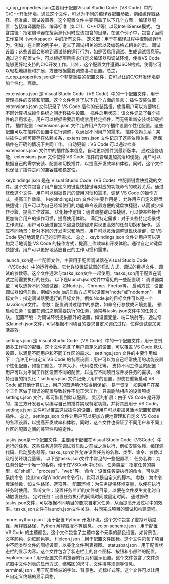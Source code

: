 c_cpp_properties.json主要用于配置Visual Studio Code（VS Code）中的C/C++开发环境。通过这个文件，可以为不同的编译器配置参数，例如编译器路径、标准库、调试设置等。这个配置文件主要涵盖了以下几个方面：
    编译器配置：包括编译器路径、编译标准（如C11、C++17等）以及IntelliSense模式。
    包含路径：指定编译器在搜索源代码时应该包含的目录。在这个例子中，包含了当前工作空间（workspace）中的所有文件。
    定义宏：用于在编译过程中控制编译行为。例如，在上面的例子中，定义了调试相关的宏以及编码格式相关的宏。
    调试设置：这些设置会影响到调试器的运行行为，如是否启用调试、生成调试信息等。
通过这个配置文件，可以根据项目需求自定义编译器和调试环境，使得VS Code能够更好地支持的C/C开发工作。此外，这个配置文件遵循JSON格式，使得它可以轻松地编辑和扩展，方便根据需要调整各项设置。总之，c_cpp_properties.json是一个非常重要的配置文件，它可以让的C/C开发环境更加个性化、高效。

extensions.json 是 Visual Studio Code（VS Code）中的一个配置文件，用于管理插件的安装和配置。这个文件包含了以下几个方面的信息：
    插件安装位置：extensions.json 文件记录了 VS Code 插件的安装路径，使得用户可以方便地在不同计算机或操作系统之间迁移插件设置。
    插件启用状态：该文件记录了每个插件的启用状态。用户可以根据需要启用或禁用特定插件，而无需重新安装或卸载插件。
    插件配置：extensions.json 文件允许用户为每个插件设置个性化配置。这些配置可以在插件的设置中进行调整，以满足不同用户的需求。
    插件依赖关系：某些插件之间可能存在依赖关系，extensions.json 文件记录了这些依赖关系，确保插件在正确的情况下共同工作。
    自动更新：VS Code 可以通过检查 extensions.json 文件中的插件版本信息，自动更新插件到最新版本。
通过这些功能，extensions.json 文件使得 VS Code 插件的管理更加灵活和便捷。用户可以根据自己的需求安装、配置和切换插件，以提高开发效率和体验。同时，这个文件也保证了插件之间的兼容性和稳定性。

keybindings.json 是在 Visual Studio Code（VS Code）中配置键盘快捷键的文件。这个文件包含了用户自定义的键盘快捷键与对应的功能命令的映射关系。通过修改这个文件，用户可以根据自己的使用习惯和需求，调整 VS Code 的操作方式，提高工作效率。
keybindings.json 文件的主要作用是：
允许用户自定义键盘快捷键：用户可以为自己经常使用的功能命令设置方便的键盘快捷键，从而减少操作步骤，提高工作效率。
    优化操作逻辑：通过调整键盘快捷键，可以使某些操作更加符合用户的操作习惯，提高使用体验。
    满足特定需求：对于某些特定场景或工作流程，用户可以通过自定义键盘快捷键来实现更高效的任务切换和操作。
    适应不同场景：针对不同的开发需求和场景，用户可以灵活调整键盘快捷键，使 VS Code 更好地满足自己的实际需求。
总之，keybindings.json 文件让用户可以更加灵活地调整 VS Code 的操作方式，提高工作效率和开发体验。通过自定义键盘快捷键，用户可以更好地适应自己的工作习惯和需求。

launch.json是一个配置文件，主要用于配置调试器在Visual Studio Code（VSCode）中的运行参数。它允许设置调试器的启动方式、调试的目标文件、调试的参数等。这个文件通常与tasks.json文件一起使用，tasks.json用于配置在调试之前需要执行的任务。
以下是launch.json文件中常见的一些配置项：
    调试器类型：可以选择不同的调试器，如Node.js、Chrome、Firefox等。
    启动方式：设置调试器如何启动，例如Node.js的启动方式可以设置为"node"或"nodemon"。
    目标文件：指定调试器要运行的目标文件，例如Node.js的目标文件可以是一个JavaScript文件。
    参数：配置调试过程中的参数，如命令行参数或环境变量。
    预启动任务：设置在调试之前需要执行的任务，通常与tasks.json文件中的任务关联。
    配置环境：为调试环境提供额外的设置，如设置变量、端口映射等。
通过修改launch.json文件，可以根据不同项目的要求自定义调试过程，使得调试更加灵活高效。

settings.json 是 Visual Studio Code（VS Code）中的一个配置文件，用于控制诸多工作项的配置。这个文件包含了用户自定义的设置，可以覆盖 VS Code 默认设置，以满足不同用户和不同工作区的需求。
settings.json 文件的主要作用如下：
    允许用户自定义 VS Code 的各项设置：用户可以为自己经常使用的功能设置个性化配置，如窗口颜色、字体大小、代码格式化等。
    支持不同工作区的配置：用户可以为不同工作区设置不同的配置，以适应不同项目或开发任务的需求。
    保持设置的持久化：settings.json 文件记录了用户的设置，即使在重新启动 VS Code 或其他计算机上，用户的首选项仍然得到保留。
    易于恢复：如果用户在某个工作区做了错误的配置导致软件不能正常工作，只需删除相应的设置项或 settings.json 文件，即可恢复到默认配置。
    灵活的扩展：由于 VS Code 是开源的，第三方开发者可以编写自己的插件实现特定功能，并将其应用于 VS Code。settings.json 文件可以覆盖这些插件的设置，使用户可以更加灵活地配置和使用插件。
总之，settings.json 文件让用户可以更加方便地管理和自定义 VS Code 的各项设置，以提高开发效率和体验。同时，这个文件也保证了不同用户和不同工作区的配置之间的兼容性和稳定性。

tasks.json是一个配置文件，主要用于配置在Visual Studio Code（VSCode）中运行的任务。这些任务通常在调试器启动之前或之后执行，例如安装依赖、编译源代码、启动服务器等。tasks.json文件允许设置任务的名称、类型、命令、参数以及相关环境变量等。
以下是tasks.json文件中常见的一些配置项：
    任务名称：为任务分配一个唯一的名称，便于在VSCode中识别。
    任务类型：指定任务的类型，如"shell"、"process"、"web"等。
    命令：设置任务要执行的命令，可以是系统命令（如Linux和Windows命令行），也可以是自定义的脚本。
    参数：为命令传递参数，如文件路径、选项等。
    配置环境：为任务提供环境变量，以便在执行任务时使用。
    监听文件：设置任务监听的文件或目录，以便在文件发生变化时自动触发任务。
    定时任务：设置任务执行的间隔时间或固定时间。
通过修改tasks.json文件，可以根据不同项目的要求自定义任务，从而提高开发过程中的效率。tasks.json文件与launch.json文件关联，共同完成项目的调试和构建流程。

more:
python.json：用于配置 Python 开发环境。这个文件包含了虚拟环境路径、解释器路径、Python 解释器版本等信息。
color-scheme.json：用于配置 VS Code 的主题颜色。这个文件包含了主题中各个元素的颜色设置，如背景色、文字颜色、边框颜色等。
fileIcon.json：用于配置文件图标。这个文件包含了项目中不同类型文件的图标设置，以美化文件列表视图。
statusbar.json：用于配置状态栏的显示内容。这个文件包含了状态栏上的各个图标、按钮和小部件的配置。
explorer.json：用于配置文件浏览器的行为和显示设置。这个文件包含了文件浏览器中文件列表的显示方式、缩略图的尺寸、文件排序规则等信息。
terminal.json：用于配置终端的字体、背景色、光标样式等。这个文件可以让用户自定义终端的显示风格。